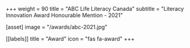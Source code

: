 +++
weight = 90
title = "ABC Life Literacy Canada"
subtitle = "Literacy Innovation Award Honourable Mention - 2021"

[asset]
  image = "/awards/abc-2021.jpg"

[[labels]]
  title = "Award"
  icon = "fas fa-award"
+++

